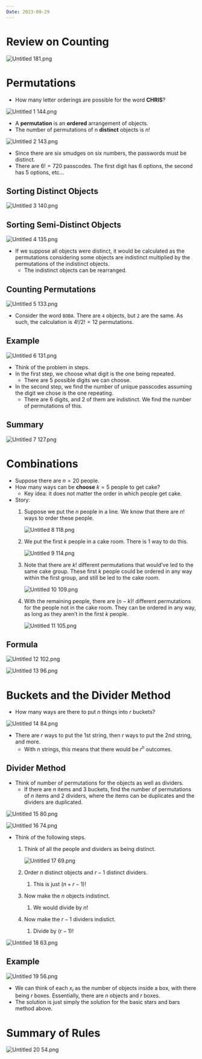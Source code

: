 ```yaml
---
Date: 2023-09-29
---
```

# Review on Counting

![Untitled 181.png](../../attachments/Untitled%20181.png)

# Permutations

- How many letter orderings are possible for the word **CHRIS**?

![Untitled 1 144.png](../../attachments/Untitled%201%20144.png)

- A **permutation** is an **ordered** arrangement of objects.
- The number of permutations of n **distinct** objects is $n!$﻿

![Untitled 2 143.png](../../attachments/Untitled%202%20143.png)

- Since there are six smudges on six numbers, the passwords must be distinct.
- There are $6! = 720$﻿ passcodes. The first digit has 6 options, the second has 5 options, etc…

## Sorting Distinct Objects

![Untitled 3 140.png](../../attachments/Untitled%203%20140.png)

## Sorting Semi-Distinct Objects

![Untitled 4 135.png](../../attachments/Untitled%204%20135.png)

- If we suppose all objects were distinct, it would be calculated as the permutations considering some objects are indistinct multiplied by the permutations of the indistinct objects.
    - The indistinct objects can be rearranged.

## Counting Permutations

![Untitled 5 133.png](../../attachments/Untitled%205%20133.png)

- Consider the word `BOBA`. There are `4` objects, but `2` are the same. As such, the calculation is $4! / 2! = 12$﻿ permutations.

## Example

![Untitled 6 131.png](../../attachments/Untitled%206%20131.png)

- Think of the problem in steps.
- In the first step, we choose what digit is the one being repeated.
    - There are 5 possible digits we can choose.
- In the second step, we find the number of unique passcodes assuming the digit we chose is the one repeating.
    - There are 6 digits, and 2 of them are indistinct. We find the number of permutations of this.

## Summary

![Untitled 7 127.png](../../attachments/Untitled%207%20127.png)

  

# Combinations

- Suppose there are $n = 20$﻿ people.
- How many ways can be **choose** $k = 5$﻿ people to get cake?
    - Key idea: it does not matter the order in which people get cake.
- Story:
    1. Suppose we put the $n$﻿ people in a line. We know that there are $n!$﻿ ways to order these people.
        
        ![Untitled 8 118.png](../../attachments/Untitled%208%20118.png)
        
    2. We put the first $k$﻿ people in a cake room. There is 1 way to do this.
        
        ![Untitled 9 114.png](../../attachments/Untitled%209%20114.png)
        
    3. Note that there are $k!$﻿ different permutations that would’ve led to the same cake group. These first $k$﻿ people could be ordered in any way within the first group, and still be led to the cake room.
        
        ![Untitled 10 109.png](../../attachments/Untitled%2010%20109.png)
        
    4. With the remaining people, there are $(n-k)!$﻿ different permutations for the people not in the cake room. They can be ordered in any way, as long as they aren’t in the first $k$﻿ people.
        
        ![Untitled 11 105.png](../../attachments/Untitled%2011%20105.png)
        

## Formula

![Untitled 12 102.png](../../attachments/Untitled%2012%20102.png)

![Untitled 13 96.png](../../attachments/Untitled%2013%2096.png)

# Buckets and the Divider Method

- How many ways are there to put $n$﻿ things into $r$﻿ buckets?

![Untitled 14 84.png](../../attachments/Untitled%2014%2084.png)

- There are $r$﻿ ways to put the 1st string, then $r$﻿ ways to put the 2nd string, and more.
    - With $n$﻿ strings, this means that there would be $r^n$﻿ outcomes.

## Divider Method

- Think of number of permutations for the objects as well as dividers.
    - If there are $n$﻿ items and $3$﻿ buckets, find the number of permutations of $n$﻿ items and $2$﻿ dividers, where the items can be duplicates and the dividers are duplicated.

![Untitled 15 80.png](../../attachments/Untitled%2015%2080.png)

![Untitled 16 74.png](../../attachments/Untitled%2016%2074.png)

- Think of the following steps.
    1. Think of all the people and dividers as being distinct.
        
        ![Untitled 17 69.png](../../attachments/Untitled%2017%2069.png)
        
    2. Order $n$﻿ distinct objects and $r-1$﻿ distinct dividers.
        1. This is just $(n+r-1)!$﻿
    3. Now make the $n$﻿ objects indistinct.
        1. We would divide by $n!$﻿
    4. Now make the $r-1$﻿ dividers indistict.
        1. Divide by $(r-1)!$﻿

![Untitled 18 63.png](../../attachments/Untitled%2018%2063.png)

## Example

![Untitled 19 56.png](../../attachments/Untitled%2019%2056.png)

- We can think of each $x_i$﻿ as the number of objects inside a box, with there being $r$﻿ boxes. Essentially, there are $n$﻿ objects and $r$﻿ boxes.
- The solution is just simply the solution for the basic stars and bars method above.

# Summary of Rules

![Untitled 20 54.png](../../attachments/Untitled%2020%2054.png)